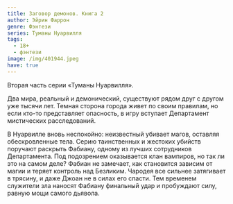 ```yaml
---
title: Заговор демонов. Книга 2
author: Эйрин Фаррон
genre: Фэнтези
series: Туманы Нуарвилля
tags:
  - 18+
  - фэнтези
image: /img/401944.jpeg
have: true
---
```

Вторая часть серии «Туманы Нуарвилля».

Два мира, реальный и демонический, существуют рядом друг с другом уже тысячи лет. Темная сторона города живет по своим правилам, но если кто-то представляет опасность, в игру вступает Департамент мистических расследований.

В Нуарвилле вновь неспокойно: неизвестный убивает магов, оставляя обескровленные тела. Серию таинственных и жестоких убийств поручают раскрыть Фабиану, одному из лучших сотрудников Департамента. Под подозрением оказывается клан вампиров, но так ли это на самом деле? Фабиан не замечает, как становится зависим от магии и теряет контроль над Безликим. Чародея все сильнее затягивает в трясину, и даже Джоан не в силах его спасти. Тем временем служители зла наносят Фабиану финальный удар и пробуждают силу, равную мощи самого дьявола.